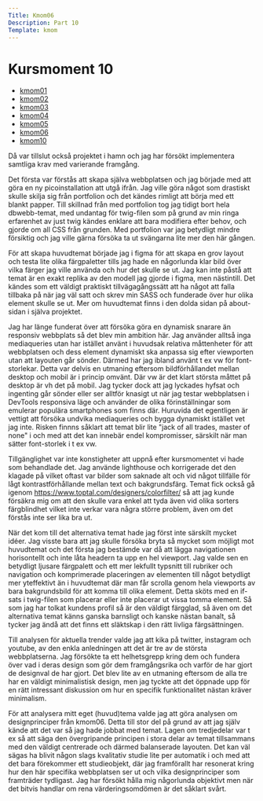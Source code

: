 ```yaml
---
Title: Kmom06
Description: Part 10
Template: kmom
---
```


Kursmoment 10
==================

* [kmom01](kmom01)
* [kmom02](kmom02)
* [kmom03](kmom03)
* [kmom04](kmom04)
* [kmom05](kmom05)
* [kmom06](kmom06)
* [kmom10](kmom10)

Då var tillslut också projektet i hamn och jag har försökt implementera samtliga krav med varierande framgång. 

Det första var förstås att skapa själva webbplatsen och jag började med att göra en ny picoinstallation att utgå ifrån. Jag ville göra något som drastiskt skulle skilja sig från portfolion och det kändes rimligt att börja med ett blankt papper. Till skillnad från med portfolion tog jag tidigt bort hela dbwebb-temat, med undantag för twig-filen som på grund av min ringa erfarenhet av just twig kändes enklare att bara modifiera efter behov, och gjorde om all CSS från grunden. Med portfolion var jag betydligt mindre försiktig och jag ville gärna försöka ta ut svängarna lite mer den här gången.

För att skapa huvudtemat började jag i figma för att skapa en grov layout och testa lite olika färgpaletter tills jag hade en någorlunda klar bild över vilka färger jag ville använda och hur det skulle se ut. Jag kan inte påstå att temat är en exakt replika av den modell jag gjorde i figma, men nästintill. Det kändes som ett väldigt praktiskt tillvägagångssätt att ha något att falla tillbaka på när jag väl satt och skrev min SASS och funderade över hur olika element skulle se ut. Mer om huvudtemat finns i den dolda sidan på about-sidan i själva projektet.

Jag har länge funderat över att försöka göra en dynamisk snarare än responsiv webbplats så det blev min ambition här. Jag använder alltså inga mediaqueries utan har istället använt i huvudsak relativa måttenheter för att webbplatsen och dess element dynamiskt ska anpassa sig efter viewporten utan att layouten går sönder. Därmed har jag ibland använt t ex vw för font-storlekar. Detta var delvis en utmaning eftersom bildförhållandet mellan desktop och mobil är i princip omvänt. Där vw är det klart största måttet på desktop är vh det på mobil. Jag tycker dock att jag lyckades hyfsat och ingenting går sönder eller ser alltför knasigt ut när jag testar webbplatsen i DevTools responsiva läge och använder de olika förinställningar som emulerar populära smartphones som finns där. Huruvida det egentligen är vettigt att försöka undvika mediaqueries och bygga dynamiskt istället vet jag inte. Risken finnns såklart att temat blir lite "jack of all trades, master of none" i och med att det kan innebär endel kompromisser, särskilt när man sätter font-storlek i t ex vw.

Tillgänglighet var inte konstigheter att uppnå efter kursmomentet vi hade som behandlade det. Jag använde lighthouse och korrigerade det den klagade på vilket oftast var bilder som saknade alt och vid något tillfälle för lågt kontrastförhållande mellan text och bakgrundsfärg. Temat fick också gå igenom https://www.toptal.com/designers/colorfilter/ så att jag kunde försäkra mig om att den skulle vara enkel att tyda även vid olika sorters färgblindhet vilket inte verkar vara några större problem, även om det förstås inte ser lika bra ut.

När det kom till det alternativa temat hade jag först inte särskilt mycket idéer. Jag visste bara att jag skulle försöka bryta så mycket som möjligt mot huvudtemat och det första jag bestämde var då att lägga navigationen horisontellt och inte låta headern ta upp en hel viewport. Jag valde sen en betydligt ljusare färgpalett och ett mer lekfullt typsnitt till rubriker och navigation och komprimerade placeringen av elementen till något betydligt mer yteffektivt än i huvudtemat där man får scrolla genom hela viewports av bara bakgrundsbild för att komma till olika element. Detta sköts med en if-sats i twig-filen som placerar eller inte placerar ut vissa tomma element. Så som jag har tolkat kundens profil så är den väldigt färgglad, så även om det alternativa temat känns ganska barnsligt och kanske nästan banalt, så tycker jag ändå att det finns ett släktskap i den rätt livliga färgsättningen.

Till analysen för aktuella trender valde jag att kika på twitter, instagram och youtube, av den enkla anledningen att det är tre av de största webbplatserna. Jag försökte ta ett helhetsgrepp kring dem och fundera över vad i deras design som gör dem framgångsrika och varför de har gjort de designval de har gjort. Det blev lite av en utmaning eftersom de alla tre har en väldigt minimalistisk design, men jag tyckte att det öppnade upp för en rätt intressant diskussion om hur en specifik funktionalitet nästan kräver minimalism. 

För att analysera mitt eget (huvud)tema valde jag att göra analysen om designprinciper från kmom06. Detta till stor del på grund av att jag själv kände att det var så jag hade jobbat med temat. Lagen om tredjedelar var t ex så att säga den övergripande principen i stora delar av temat tillsammans med den väldigt centrerade och därmed balanserade layouten. Det kan väl sägas ha blivit någon slags kvalitativ studie lite per automatik i och med att det bara förekommer ett studieobjekt, där jag framförallt har resonerat kring hur den här specifika webbplatsen ser ut och vilka designprinciper som framträder tydligast. Jag har försökt hålla mig någorlunda objektivt men när det bitvis handlar om rena värderingsomdömen är det såklart svårt. 
